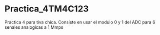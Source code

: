 # Practica_4TM4C123
Practica 4 para tiva chica. Consiste en usar el modulo 0 y 1 del ADC para 6 senales analogicas  a 1 Mmps
